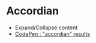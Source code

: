 # Accordian

* Expand/Collapse content
* [CodePen : "accordian" results](https://codepen.io/search/pens?q=accordian)

